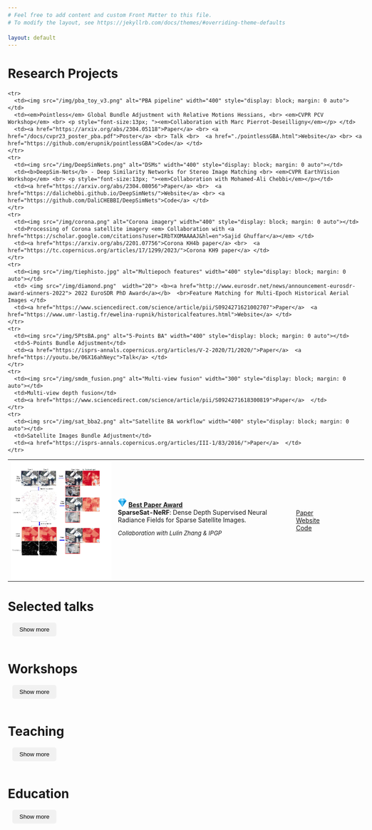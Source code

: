 ```yaml
---
# Feel free to add content and custom Front Matter to this file.
# To modify the layout, see https://jekyllrb.com/docs/themes/#overriding-theme-defaults

layout: default
---
```




# Research Projects

<table>
  <colgroup>
    <col span="1" style="width: 30%;">
    <col span="1" style="width: 50%;">
    <col span="1" style="width: 30%;">
  </colgroup>
  <thead style="display: none;">
    <tr>
      <th>Project</th>
      <th>Figure</th>
      <th>Link to Paper</th>
    </tr>
  </thead> 

  <tbody>
    <tr>
      <td><img src="/img/DDSNeRFWorkflow.jpg" alt="NeRF pipelines" width="400" style="display: block; margin: 0 auto"></td>
      <td> <img src="/img/diamond.png"  width="20"> <a href="https://gsw2023.com/wp-content/uploads/2023/09/The%20Best.pdf"> <b>Best Paper Award</b> </a>   <br> <b>SparseSat-NeRF</b>: Dense Depth Supervised Neural Radiance Fields for Sparse Satellite Images. 
 <br> <p style="font-size:13px; "><em>Collaboration with Lulin Zhang & IPGP</em></p> </td>
      <td><a href="https://arxiv.org/abs/2309.00277">Paper</a> <br> <a href="./SparseSatNerf.html">Website</a> <br> <a href="https://github.com/LulinZhang/SpS-NeRF">Code</a> </td>
    </tr>

    <tr>
      <td><img src="/img/pba_toy_v3.png" alt="PBA pipeline" width="400" style="display: block; margin: 0 auto"></td>
      <td><em>Pointless</em> Global Bundle Adjustment with Relative Motions Hessians, <br> <em>CVPR PCV Workshop</em> <br> <p style="font-size:13px; "><em>Collaboration with Marc Pierrot-Deseilligny</em></p> </td>
      <td><a href="https://arxiv.org/abs/2304.05118">Paper</a> <br> <a href="/docs/cvpr23_poster_pba.pdf">Poster</a> <br> Talk <br>  <a href="./pointlessGBA.html">Website</a> <br> <a href="https://github.com/erupnik/pointlessGBA">Code</a> </td>
    </tr>
    <tr>
      <td><img src="/img/DeepSimNets.png" alt="DSMs" width="400" style="display: block; margin: 0 auto"></td>
      <td><b>DeepSim-Nets</b> - Deep Similarity Networks for Stereo Image Matching <br> <em>CVPR EarthVision Workshop</em> <br> <p style="font-size:13px; "><em>Collaboration with Mohamed-Ali Chebbi</em></p></td>
      <td><a href="https://arxiv.org/abs/2304.08056">Paper</a> <br>  <a href="https://dalichebbi.github.io/DeepSimNets/">Website</a> <br> <a href="https://github.com/DaliCHEBBI/DeepSimNets">Code</a> </td>
    </tr> 
    <tr>
      <td><img src="/img/corona.png" alt="Corona imagery" width="400" style="display: block; margin: 0 auto"></td>
      <td>Processing of Corona satellite imagery <em> Collaboration with <a href="https://scholar.google.com/citations?user=IRbTXOMAAAAJ&hl=en">Sajid Ghuffar</a></em> </td>
      <td><a href="https://arxiv.org/abs/2201.07756">Corona KH4b paper</a> <br>  <a href="https://tc.copernicus.org/articles/17/1299/2023/">Corona KH9 paper</a> </td>
    </tr>
    <tr>
      <td><img src="/img/tiephisto.jpg" alt="Multiepoch features" width="400" style="display: block; margin: 0 auto"></td>
      <td> <img src="/img/diamond.png"  width="20"> <b><a href="http://www.eurosdr.net/news/announcement-eurosdr-award-winners-2022"> 2022 EuroSDR PhD Award</a></b>  <br>Feature Matching for Multi-Epoch Historical Aerial Images </td>
      <td><a href="https://www.sciencedirect.com/science/article/pii/S0924271621002707">Paper</a>  <a href="https://www.umr-lastig.fr/ewelina-rupnik/historicalfeatures.html">Website</a> </td>
    </tr>
    <tr>
      <td><img src="/img/5PtsBA.png" alt="5-Points BA" width="400" style="display: block; margin: 0 auto"></td>
      <td>5-Points Bundle Adjustment</td>
      <td><a href="https://isprs-annals.copernicus.org/articles/V-2-2020/71/2020/">Paper</a>  <a href="https://youtu.be/06X16ahNeyc">Talk</a> </td>
    </tr>
    <tr>
      <td><img src="/img/smdm_fusion.png" alt="Multi-view fusion" width="300" style="display: block; margin: 0 auto"></td>
      <td>Multi-view depth fusion</td>
      <td><a href="https://www.sciencedirect.com/science/article/pii/S0924271618300819">Paper</a>  </td>
    </tr>
    <tr>
      <td><img src="/img/sat_bba2.png" alt="Satellite BA workflow" width="400" style="display: block; margin: 0 auto"></td>
      <td>Satellite Images Bundle Adjustment</td>
      <td><a href="https://isprs-annals.copernicus.org/articles/III-1/83/2016/">Paper</a>  </td>
    </tr>
  </tbody> 
</table>


<div class="collapsible">
  <h1>Selected talks</h1>
  <button class="collapse-button">Show more</button>
  <div class="content">

<table>
  <colgroup>
    <col span="1" style="width: 10%;">
    <col span="1" style="width: 45%;">
    <col span="1" style="width: 45%;">
  </colgroup>
  <thead style="display: none;">
    <tr>
      <th>Year</th>
      <th>Title</th>
      <th>Website</th>
    </tr>
  </thead>
  <tbody>
    <tr>
      <td> <b>November 2023</b> </td>
      <td> <em>Faculty of Geoinformation Science and Earth Observation</em>, University of Twente <br> Enschede, The Netherlands</td>
      <td>Fast approaches to bundle adjustment </td>
    </tr>

    <tr>
      <td> <b>September 2023</b> </td>
      <td> GdR ISIS <br> <em>Calcul visuel de pose en robotique et réalité-X</em> <br> Sorbonne Université, Campus Université Pierre & Marie Curie</td>
      <td>Pointless Global Bundle Adjustment <a href="https://www.gdr-isis.fr/index.php/reunion/502/">[Website]</a> | <a href="">[Slides]</a></td>
    </tr>

    <tr>
      <td> <b>March 2023</b> </td>
      <td> GRSS IADF <br> <em>Women in Geoscience and Remote Sensing</em></td>
      <td>Photogrammetry with historical images <a href="https://www.grss-ieee.org/events/webinar/women-in-geoscience-and-remote-sensing-webinar-series-photogrammetry-in-earth-sciences/">[Website]</a> | <a href="https://drive.google.com/file/d/1Q3YczvluCGohX6BJz7TD6rAwrCxDGo1s/view?usp=share_link">[Slides]</a></td>
    </tr>
    <tr>
      <td> <b>June 2021</b> </td>
      <td> ISPRS Lecture Day</td>
      <td>High precision mapping with UAVs <a href="https://www.isprs2022-nice.com/index.php/isprs-geospatial-lecture-day/">[Website]</a> | <a href="https://drive.google.com/file/d/1Q3YczvluCGohX6BJz7TD6rAwrCxDGo1s/view?usp=share_link">[Slides]</a></td>
    </tr>

  </tbody>
</table>

</div>
</div>

<br>

<div class="collapsible">
  <h1>Workshops </h1>
  <button class="collapse-button">Show more</button>
  <div class="content">

  <table style="border-collapse: collapse;">
  <colgroup>
    <col span="1" style="width: 20%;">
    <col span="1" style="width: 40%;">
    <col span="1" style="width: 50%;">
  </colgroup>
  <thead style="display: none;">
    <tr>
      <th>Year</th>
      <th>Title</th>
      <th>Website</th>
    </tr>
  </thead>
  <tbody>
   <tr>
      <td> <b>June 2023</b> </td>
      <td> CVPR Workshop <br> Vancouver, Canada </td>
      <td> Photogrammetric Computer Vision <br> <a href="https://photogrammetric-cv-workshop.github.io/">[Website]</a> | <a href="https://openaccess.thecvf.com/CVPR2023_workshops/PCV"> [Proceedings] </a> </td>
    </tr>
  </tbody>
  <tbody>
    <tr>
      <td> <b>June 2022</b> </td>
      <td> ISPRS Congres Workshop <br> Nice, France </td>
      <td>Multi-epoch historical image processing </td>
    </tr>
  </tbody>
  <tbody>
    <tr>
      <td> <b>June 2022</b> </td>
      <td> ISPRS Congres Summer School <br> Nice, France </td>
      <td> Photogrammetry & Laser Scanning processing </td>
    </tr>
  </tbody>
  <tbody>
    <tr>
      <td> <b>Sept 2018</b> </td>
      <td> Summer School <br> AGH, Cracow, Poland </td>
      <td> MicMac for UAV & Close Range & Satellite </td>
    </tr>
  </tbody>
  <tbody>
    <tr>
      <td> <b>Dec 2017</b> </td>
      <td> Seminar <br> Université polytechnique d'Hô Chi Minh-Ville, Vietnam </td>
      <td> Image Processing with MicMac </td>
    </tr>
  </tbody>
  <tbody>
    <tr>
      <td> <b>May 2018</b> </td>
      <td> Atelier au congrès RFIAP & CFPT <br> Marne-la-Vallée, France </td>
      <td> MicMac for UAV & Close Range & Satellite </td>
    </tr>
  </tbody>
  <tbody>
    <tr>
      <td> <b>Feb 2018</b> </td>
      <td> Summer School <br> Politecnico di Torino, Italy </td>
      <td> MicMac for UAV & Close Range </td>
    </tr>
  </tbody>
</table>

  </div>
</div>


<br>

<div class="collapsible">
  <h1>Teaching</h1>
  <button class="collapse-button">Show more</button>
  <div class="content">


<table>
  <colgroup>
    <col span="1" style="width: 30%;">
    <col span="1" style="width: 45%;">
    <col span="1" style="width: 35%;">
  </colgroup>
  <thead style="display: none;">
    <tr>
      <th>Duration</th>
      <th>Institution</th>
      <th>Type</th>
    </tr>
  </thead>
  <tbody>
    <tr>
      <td><b>to be updated</b></td>

      <td> Université Paris Cité & ENSG, ~30h/yr </td>
      <td> <b>2015 - now </b> </td>

    </tr>
  </tbody>

</table>
</div>
</div>


<br>

<div class="collapsible">
  <h1>Education</h1>
  <button class="collapse-button">Show more</button>
  <div class="content">


<table>
  <colgroup>
    <col span="1" style="width: 30%;">
    <col span="1" style="width: 45%;">
    <col span="1" style="width: 35%;">
  </colgroup>
  <thead style="display: none;">
    <tr>
      <th>Duration</th>
      <th>Institution</th>
      <th>Type</th>
    </tr>
  </thead>
  <tbody>
    <tr>
      <td><b>PhD in photogrammetry</b></td>

      <td> Technische Universitaet Wien, Austria <br> <a href="https://photo.geo.tuwien.ac.at/">Photogrammetry Research Group</a></td>
      <td> <b>2010 - 2013 </b> </td>

    </tr>
  </tbody>
  <tbody>
    <tr>
      <td><b>Erasmus</b></td>

      <td> Technische Universitaet Muenchen, Germany <br> <a href="https://www.pf.bgu.tum.de/">Dept. of Photogrammetry and Remote Sensing</a></td>
      <td> <b>2009/2010</b> </td>

    </tr>
  </tbody>
  <tbody>
    <tr>
      <td> <b>MSc Eng in photogrammetry</b> </td>

      <td> AGH University of Science and Technology, Poland <br> <a href="https://geod.agh.edu.pl/index.php?option=com_content&view=article&id=778&Itemid=263&lang=en">Fac. of Geo-Data Science and Geodesy</a></td>
      <td> <b>2005 - 2010 </b> </td>

    </tr>
  </tbody>

</table>
</div>
</div>



<script>
document.addEventListener('DOMContentLoaded', function() {
    var coll = document.getElementsByClassName('collapsible');
    for (var i = 0; i < coll.length; i++) {
      var button = coll[i].querySelector('.collapse-button');
      button.addEventListener('click', function() {
        var parent = this.closest('.collapsible');
        parent.classList.toggle('active');
        var content = parent.querySelector('.content');
        if (content.style.display === 'block') {
          content.style.display = 'none';
          this.innerHTML = 'Show more';
        } else {
          content.style.display = 'block';
          this.innerHTML = 'Hide';
        }
      });
    }
  });  
</script>

<style>

body {
    max-width: 800px;
    margin: 0 auto;
  }
table {
    border-collapse: collapse;
    border: none;
  }
table td, table th {
    border: none;
    background-color: transparent;
}

  
  .collapsible h2 {
    margin-top: 0;
  }
  
  .collapsible .content {
    display: none;
  }
  
  .collapsible.active .content {
    display: block;
  }
  
  .collapse-button {
    border: none;
    background-color: #f1f1f1;
    color: black;
    padding: 8px 16px;
    margin-left: 10px;
    border-radius: 5px;
    cursor: pointer;
  }

</style>


